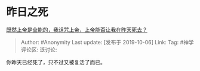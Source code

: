 # 昨日之死
[既然上帝是全能的，我诅咒上帝，上帝能否让我在昨天死去？](https://www.zhihu.com/question/347088259/answer/846853493)

> Author: #Anonymity
> Last update: [发布于 2019-10-06]
> Link:
> Tag: #神学
> 评论区:
> 泛讨论:

你昨天已经死了，只不过又被复活了而已。

